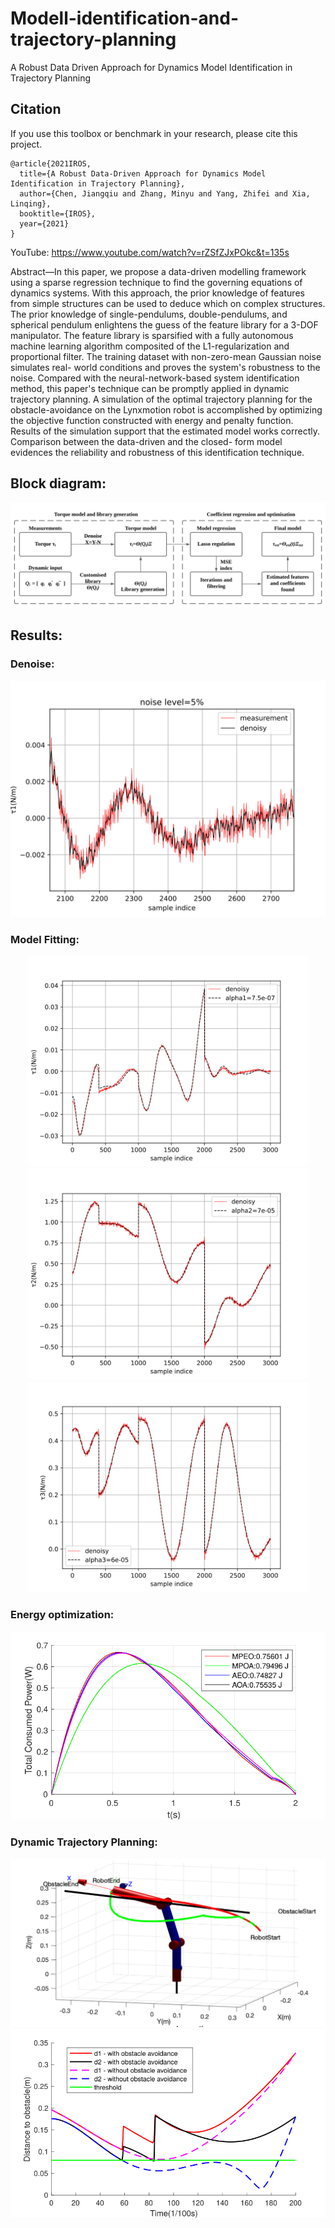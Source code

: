 # Modell-identification-and-trajectory-planning
A Robust Data Driven Approach for Dynamics Model Identification in Trajectory Planning

## Citation

If you use this toolbox or benchmark in your research, please cite this project.

```
@article{2021IROS,
  title={A Robust Data-Driven Approach for Dynamics Model Identification in Trajectory Planning},
  author={Chen, Jiangqiu and Zhang, Minyu and Yang, Zhifei and Xia, Linqing},
  booktitle={IROS},
  year={2021}
}
```


YouTube: https://www.youtube.com/watch?v=rZSfZJxPOkc&t=135s

Abstract—In this paper, we propose a data-driven modelling framework using a sparse regression technique to find the governing equations of dynamics systems. With this approach, the prior knowledge of features from simple structures can be used to deduce which on complex structures. The prior knowledge of single-pendulums, double-pendulums, and spherical pendulum enlightens the guess of the feature library for a 3-DOF manipulator. The feature library is sparsified with a fully autonomous machine learning algorithm composited of the L1-regularization and proportional filter. The training dataset with non-zero-mean Gaussian noise simulates real- world conditions and proves the system's robustness to the noise. Compared with the neural-network-based system identification method, this paper's technique can be promptly applied in dynamic trajectory planning. A simulation of the optimal trajectory planning for the obstacle-avoidance on the Lynxmotion robot is accomplished by optimizing the objective function constructed with energy and penalty function. Results of the simulation support that the estimated model works correctly. Comparison between the data-driven and the closed- form model evidences the reliability and robustness of this identification technique.

## Block diagram:
<p align="center">
<img src="model identification and trajectory planning/result_svg/Blank diagram.svg">
</p>

## Results:

### Denoise:
<p align="center">
<img src="model identification and trajectory planning/result_svg/denoise.svg">
</p>

### Model Fitting:
<p align="center">
<img src="model identification and trajectory planning/result_svg/t1t.svg" width="450"/>
<img src="model identification and trajectory planning/result_svg/t2t.svg" width="450"/>
<img src="model identification and trajectory planning/result_svg/t3t.svg" width="450"/>
</p>

### Energy optimization:
<p align="center">
<img src="model identification and trajectory planning/result_svg/0330Energy.svg" width="600">
</p>

### Dynamic Trajectory Planning:
<p align="center">
<img src="model identification and trajectory planning/result_svg/0303DTG.svg">
<img src="model identification and trajectory planning/result_svg/distanceToObstacle.svg">
</p>

